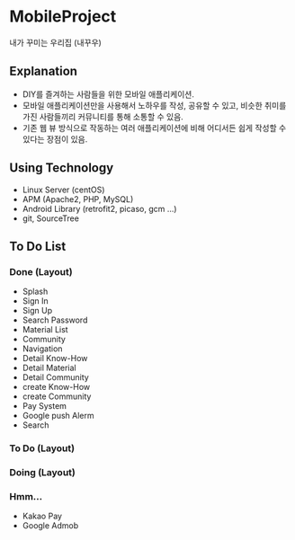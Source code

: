# MobileProject
내가 꾸미는 우리집 (내꾸우)


## Explanation
* DIY를 즐겨하는 사람들을 위한 모바일 애플리케이션.
* 모바일 애플리케이션만을 사용해서 노하우를 작성, 공유할 수 있고, 비슷한 취미를 가진 사람들끼리 커뮤니티를 통해 소통할 수 있음.
* 기존 웹 뷰 방식으로 작동하는 여러 애플리케이션에 비해 어디서든 쉽게 작성할 수 있다는 장점이 있음.


## Using Technology
* Linux Server (centOS)
* APM (Apache2, PHP, MySQL)
* Android Library (retrofit2, picaso, gcm ...)
* git, SourceTree


## To Do List

### Done (Layout)
* Splash
* Sign In
* Sign Up
* Search Password
* Material List
* Community
* Navigation
* Detail Know-How
* Detail Material
* Detail Community
* create Know-How
* create Community
* Pay System
* Google push Alerm
* Search


### To Do (Layout)


### Doing (Layout)


### Hmm...
* Kakao Pay
* Google Admob

